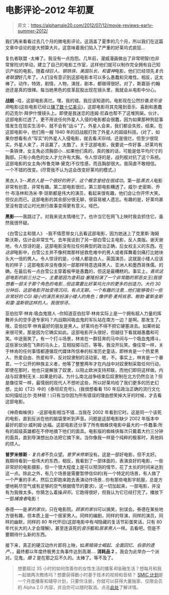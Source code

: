 # 电影评论–2012 年初夏

> 原文：<https://alphamale20.com/2012/07/12/movie-reviews-early-summer-2012/>

我们再来看看过去几个月的微电影评论。这涵盖了夏季的几个月，所以我们在这篇文章中谈论的是大预算大片。这意味着我们陷入了严重的好莱坞式疯狂...

复仇者联盟 -太棒了。我没有一点抱怨。几年前，漫威漫画做出了非常明智(也非常冒险)的举动，建立了自己的电影工作室，这样他们就可以制作完全拥有自己知识产权的电影。随着*绿巨人、钢铁侠、美国队长、*和*雷神*电影，他们已经领先*复仇者联盟*好几年了。人们没有意识到这部电影本可以多么愚蠢和灾难性。相反，这太棒了。动作，特效，剧情，人物，演技，剧本，都做得很好。对了，斯嘉丽·约翰逊还是真的很辣。每当她黑色的皮革屁股出现在镜头里，我就会从电影中分心。

**战舰** -哇，这部电影真烂。嘿，我的错。我应该知道的。电影现在公然抄袭*变形金刚*电影(这些电影已经让[赚了数十亿美元](http://www.imdb.com/boxoffice/alltimegross?region=world-wide))，这部电影将其克隆到音乐、喜剧和愚蠢的迈克尔·拜伊什慢镜头上。即使是我迷恋的连姆·尼森也帮不了这堆狗屎。伙计，这部电影烂透了。更不用说任何外星人入侵的电影都会很蠢，因为如果那种狗屁事情发生在现实生活中，就不会有“战斗”了。外星人会来，我们都会失败，结束。在这部电影中，他们用一艘 1940 年的旧战舰打败了外星人的超级科技。(对了，如果你想看有点“写实”的外星人入侵电影，就去看*天际线*。还是很烂，但至少很现实。外星人来了，并且赢了。太酷了。关于这部电影，我要说一件好事...好莱坞有一条铁律，女主角必须胸部小...如果他们真的，真的推的话，可能是低平均尺寸的胸部。只有小角色的女人才允许有大胸。令人惊讶的是，战列舰对抗了这个系统。这部电影的女主角(布鲁克琳·黛克)不仅性感，而且胸部很大。我简直不敢相信。一个不错的改变。(尽管我不认为这会改变好莱坞的模式。)

黑衣人 3-*-*黑衣人是一个很好的例子，这个概念曾经在*很成功*。第一部*黑衣人*电影非常有创意，非常有趣。第二部电影很烂。第三部电影糟透了。威尔·史密斯、乔什·布洛林和汤米·李·琼斯都是伟大的演员，看起来很有趣，他们会让你开怀大笑。但仅此而已。这部电影的其余部分很无聊，很容易被人遗忘。有趣的是，好莱坞甚至没有尝试让时光旅行故事变得更有意义。哑巴。

**黑影**——我跳过了。对我来说太情绪化了。也许当它在网飞上映时我会抓住它。虽然我很怀疑。

《白雪公主和猎人》 -我不情愿带女儿去看这部电影，因为她迷上了克里斯·海姆斯沃斯，估计会非常生气。去年我谈到了另一部白雪公主电影，反人类版。谢天谢地，令人惊讶的是，这部电影没有拉任何典型的政治正确，后女权主义的东西。在*这部*电影中，白雪公主并不像柯南那样拯救危难中的男人或者挥舞着剑痛打比她块头大一倍的男人。令人惊讶的是，小矮人都是白人，英国演员，这就是小矮人应该有的样子；这部电影并没有像另一部那样特意选择黑人、亚洲人和墨西哥侏儒。的确，在最后有一点白雪公主穿着板甲是愚蠢的，但这是最糟糕的。事实上，*喜欢这部电影的前三分之一，主要是因为查莉兹·塞隆扮演了一个非常酷的邪恶女王(我很想看一部关于那个角色的电影...但这需要比好莱坞允许的更多的创造力。大约 30 分钟后，这部电影开始变得沉闷，有点无聊。一个有趣的注意...他们能够吸引一些非常好的 CGI 缩小的演员来扮演小矮人的角色；像伊恩·麦柯肖恩、鲍勃·霍斯金斯和雷·温斯顿这样的人。我很惊讶。*

亚伯拉罕·林肯:吸血鬼猎人 -你知道亚伯拉罕·林肯实际上是一个拥有超人力量的挥舞斧头的空手道专家吗？内战期间吸血鬼的军队站在南方一边？是啊。那发生了。哦，亚伯拉罕·林肯最好的朋友是黑人。好莱坞也不得不把它硬塞进去。如果听起来很可笑，那是因为它确实如此。这部电影开头很好，但越往下看就越愚蠢和可笑。中途我笑了。有一个打斗场景，林肯在一群狂奔的马中间与一个吸血鬼搏斗，这些家伙骑在飞奔的马头上，互相投掷马匹，等等。我没开玩笑。像往常一样，关于林肯的任何事情都遵循现代媒体所信奉的标准历史童话，即林肯是一个热爱黑人、热爱自由、热爱和平、反对奴隶制的活动家。嗯，不。事实上，林肯是一个暴君，一个公开的种族主义者，他等了整整两年才在内战中对奴隶制采取任何行动，即使在那时，他也只是解放了奴隶，以阻止欧洲支持邦联，而他们即将这样做。内战与奴隶制无关...如果是的话，为什么南北战争结束后奴隶制在北方仍然合法？但是像往常一样，最懦弱的现代人不想听这些，所以好莱坞给了我们更多的历史幻想，比如《T2》中的《泰坦尼克号》。(我很想看看 150 年后政治正确的流行文化如何描绘比尔·克林顿！)只有当你因为所有错误的理由想笑掉大牙的时候，才去看这部电影。

《神奇蜘蛛侠》 -这部电影相当不错...当我在 2002 年看到它时。这是同一个该死的电影，直到反派在他的脑袋里听到声音。问题是这部电影缺少 2002 年版本中最好的部分:威利姆·达福。这部电影还分享了所有蜘蛛侠电影中最大的一件蠢事:所有的超级英雄都在不停地摘下他们的面具。电影版的蜘蛛侠每次只戴着大约三分钟的面具，直到导演想出办法把它摘下来。当你像我一样是个纯粹的极客时，真他妈的烦人。

**普罗米修斯** - *复仇者*不负众望。*普罗米修斯*没有。这是一部好电影，但不太好。我期待看到一些伟大的东西，相反，我看到了一部体面的，表演良好的电影，一些非常好的电影摄影，但一个很大程度上是可以预测的情节，花了太长的时间来达到这一点。除此之外，有几个场景是需要暂停信仰的(有一个特定的场景，有人做了一个严重的手术，然后立即跑来跑去表演动作场景...你有那些电影宇航服，总是方便地耗尽空气或有足够的空气根据情节的要求)，这一切加起来，一部电影，并没有为我做太多。你猜怎么着操*异形*。它跑得很好，但我认为它已经打完了。播放下一部*捕食者*电影！

泰德——是*家的家伙*，只在电影院。*顾家的家伙*可以搞笑，别误会。泰德在某些地方很有趣，但本质上是一个居家男人。同样的编剧，同样的导演，同样的演员，同样的幽默，同样的 80 年代怀旧(这部电影中有*吨*隐藏的复活节彩蛋笑话，只有 80 年代长大的人才会理解)，甚至连该死的*音乐*都和*居家男人*一样。去看吧，但是不要期待什么新的东西。

接下来，真正的硬汉动作片即将上映，如*黑暗骑士崛起*、*全面回忆*、*伯恩的遗产、*，最终都以年度终极男主角事件达到高潮.... **消耗品 2** 。我会为此举办一个派对。见鬼，*摄 2* 是在那之后不久的。太棒了。等不及了。

> 想要超过 35 小时的如何改善你的女性生活的播客*和*金融生活？想每月和我一起做两次教练吗？想要获得数小时基于技术的视频和音频？ [SMIC 计划](https://alphamale20.kartra.com/page/vIL17)是一个月度播客和辅导计划，只要你注册，你就可以获得大量独家、仅限会员的 Alpha 2.0 内容，并且你可以随时取消。点击[此处](https://alphamale20.kartra.com/page/vIL17)了解详情。
> 
> 